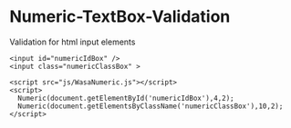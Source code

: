 # Numeric-TextBox-Validation
Validation for html input elements

```
<input id="numericIdBox" />
<input class="numericClassBox" >

<script src="js/WasaNumeric.js"></script>
<script>
  Numeric(document.getElementById('numericIdBox'),4,2);
  Numeric(document.getElementsByClassName('numericClassBox'),10,2);
</script>

```
